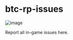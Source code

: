 # btc-rp-issues
![image](https://user-images.githubusercontent.com/42920111/143830892-ac440d18-0819-4d08-b22d-e9a01f7390de.png)

Report all in-game issues here.
